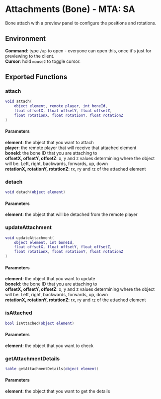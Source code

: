 # Attachments (Bone) - MTA: SA
Bone attach with a preview panel to configure the positions and rotations.

## Environment
**Command**: type ``/ap`` to open - everyone can open this, once it's just for previewing to the client.  
**Cursor**: hold ``mouse2`` to toggle cursor.

## Exported Functions
### attach
```lua
void attach(
    object element, remote player, int boneId,
    float offsetX, float offsetY, float offsetZ,
    float rotationX, float rotationY, float rotationZ
)
```
#### Parameters
**element**: the object that you want to attach  
**player**: the remote player that will receive that attached element  
**boneId**: the bone ID that you are attaching to  
**offsetX, offsetY, offsetZ**: x, y and z values determining where the object will be. Left, right, backwards, forwards, up, down  
**rotationX, rotationY, rotationZ**: rx, ry and rz of the attached element

### detach
```lua
void detach(object element)
```
#### Parameters
**element**: the object that will be detached from the remote player

### updateAttachment
```lua
void updateAttachment(
    object element, int boneId,
    float offsetX, float offsetY, float offsetZ,
    float rotationX, float rotationY, float rotationZ
)
```
#### Parameters
**element**: the object that you want to update  
**boneId**: the bone ID that you are attaching to  
**offsetX, offsetY, offsetZ**: x, y and z values determining where the object will be. Left, right, backwards, forwards, up, down  
**rotationX, rotationY, rotationZ**: rx, ry and rz of the attached element

### isAttached
```lua
bool isAttached(object element)
```
#### Parameters
**element**: the object that you want to check  

### getAttachmentDetails
```lua
table getAttachmentDetails(object element)
```
#### Parameters
**element**: the object that you want to get the details
